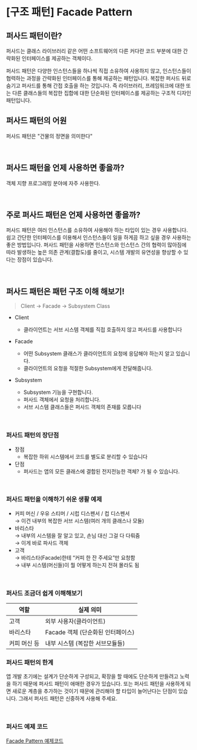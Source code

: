 # [구조 패턴] Facade Pattern

## 퍼사드 패턴이란?

퍼사드는 클래스 라이브러리 같은 어떤 소프트웨어의 다른 커다란 코드 부분에 대한 간략화된 인터페이스를 제공하는 객체이다.

퍼사드 패턴은 다양한 인스턴스들을 하나씩 직접 소유하여 사용하지 않고, 인스턴스들이 협력하는 과정을 간략화된 인터페이스를 통해 제공하는 패턴입니다. 복잡한 퍼사드 뒤로 숨기고 퍼사드를 통해 간접 호출을 하는 것입니다.
즉 라이브러리, 프레임워크에 대한 또는 다른 클래스들의 복잡한 집합에 대한 단순화된 인터페이스를 제공하는 구조적 디자인 패턴입니다.
<br>
## 퍼사드 패턴의 어원
퍼사드 패턴은 "건물의 정면을 의미한다"

<br>

## 퍼사드 패턴을 언제 사용하면 좋을까?

객체 지향 프로그래밍 분야에 자주 사용한다. 

<br>

## 주로 퍼사드 패턴은 언제 사용하면 좋을까?
퍼사드 패턴은 여러 인스턴스를 소유하여 사용해야 하는 타입이 있는 경우 사용합니다. 쉽고 간단한 인터페이스를 이용해서 인스턴스들이 일을 하게끔 하고 싶을 경우 사용하는 좋은 방법입니다. 퍼사드 패턴을 사용하면 인스턴스와 인스턴스 간의 협력이 많아짐에 따라 발생하는 높은 의존 관계(결합도)를 줄이고, 시스템 개발의 유연성을 향상할 수 있다는 장점이 있습니다.

<br>

## 퍼사드 패턴은 패턴 구조 이해 해보기!

> Client -> Facade -> Subsystem Class

-   Client
    -   클라이언트는 서브 시스템 객체를 직접 호출하지 않고 퍼사드를 사용합니다


-   Facade
    -   어떤 Subsystem 클래스가 클라이언트의 요청에 응답해야 하는지 알고 있습니다.
    -   클라이언트의 요청을 적절한 Subsystem에게 전달해줍니다.


-   Subsystem 
    -   Subsystem 기능을 구현합니다.
    -   퍼사드 객체에서 요청을 처리합니다.
    -   서브 시스템 클래스들은 퍼사드 객체의 존재를 모릅니다

<br>

### 퍼사드 패턴의 장단점
-   장점
    -   복잡한 하위 시스템에서 코드를 별도로 분리할 수 있습니다
-   단점
    -   퍼사드는 앱의 모든 클래스에 결합된 전지전능한 객체? 가 될 수 있습니다.
<br>

### 퍼사드 패턴을 이해하기 쉬운 생활 예제
- 커피 머신 / 우유 스티머 / 시럽 디스펜서 / 컵 디스펜서 <br>
→ 이건 내부의 복잡한 서브 시스템(여러 개의 클래스나 모듈) <br>
- 바리스타 <br>
→ 내부의 시스템을 잘 알고 있고, 손님 대신 그걸 다 다뤄줌  <br>
→ 이게 바로 파사드 객체
- 고객 <br>
→ 바리스타(Facade)한테 “커피 한 잔 주세요”만 요청함 <br>
→ 내부 시스템(머신들)이 뭘 어떻게 하는지 전혀 몰라도 됨

<br>


### 퍼사드 조금더 쉽게 이해해보기
|   **역할**   |   **실제 의미**   |
| --- | --- |
|   고객   |   외부 사용자(클라이언트)   |
|   바리스타   |   Facade 객체 (단순화된 인터페이스)   |
|   커피 머신 등   |   내부 시스템 (복잡한 서브모듈들)   |


### 퍼사드 패턴의 한계

앱 개발 초기에는 설계가 단순하게 구성되고, 확장을 할 때에도 단순하게 만들려고 노력을 하기 때문에 퍼사드 패턴이 애매한 경우가 있습니다. 또는 퍼사드 패턴을 사용하게 되면 새로운 계층을 추가하는 것이기 때문에 관리해야 할 타입이 늘어난다는 단점이 있습니다. 그래서 퍼사드 패턴은 신중하게 사용해 주세요.

<br>

### 퍼사드 예제 코드

[Facade Pattern 예제코드](https://github.com/jjunhaa0211/ADPattern-Swift/tree/main/GoF-FacadePattern)

